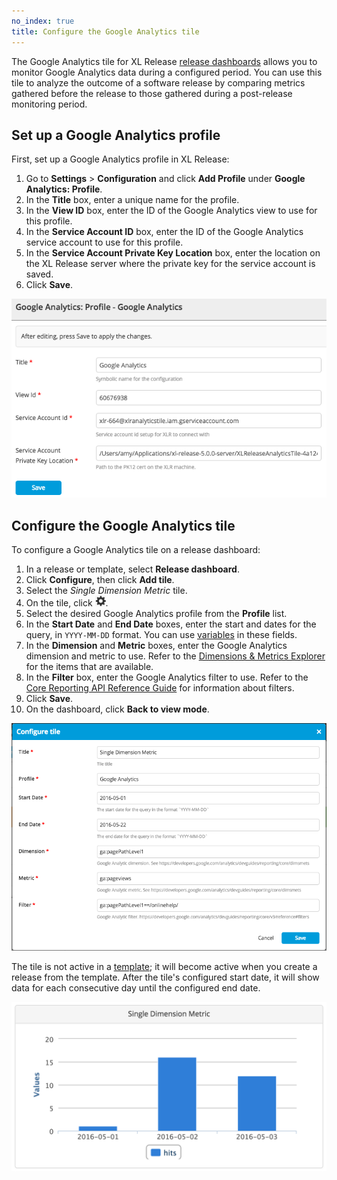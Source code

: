 ```yaml
---
no_index: true
title: Configure the Google Analytics tile
---
```


The Google Analytics tile for XL Release [release dashboards](/xl-release/how-to/using-the-release-dashboard.html) allows you to monitor Google Analytics data during a configured period. You can use this tile to analyze the outcome of a software release by comparing metrics gathered before the release to those gathered during a post-release monitoring period.

## Set up a Google Analytics profile

First, set up a Google Analytics profile in XL Release:

1. Go to **Settings** > **Configuration** and click **Add Profile** under **Google Analytics: Profile**.
2. In the **Title** box, enter a unique name for the profile.
3. In the **View ID** box, enter the ID of the Google Analytics view to use for this profile.
4. In the **Service Account ID** box, enter the ID of the Google Analytics service account to use for this profile.
5. In the **Service Account Private Key Location** box, enter the location on the XL Release server where the private key for the service account is saved.
6. Click **Save**.

![Google Analytics profile configuration](../images/google-analytics-profile.png)

## Configure the Google Analytics tile

To configure a Google Analytics tile on a release dashboard:

1. In a release or template, select **Release dashboard**.
1. Click **Configure**, then click **Add tile**.
1. Select the _Single Dimension Metric_ tile.
1. On the tile, click ![Configure icon](/images/button_configure_tile.png).
1. Select the desired Google Analytics profile from the **Profile** list.
1. In the **Start Date** and **End Date** boxes, enter the start and dates for the query, in `YYYY-MM-DD` format. You can use [variables](/xl-release/how-to/create-release-variables.html) in these fields.
1. In the **Dimension** and **Metric** boxes, enter the Google Analytics dimension and metric to use. Refer to the [Dimensions & Metrics Explorer](https://developers.google.com/analytics/devguides/reporting/core/dimsmets) for the items that are available.
1. In the **Filter** box, enter the Google Analytics filter to use. Refer to the [Core Reporting API Reference Guide](https://developers.google.com/analytics/devguides/reporting/core/v3/reference#filters) for information about filters.
1. Click **Save**.
1. On the dashboard, click **Back to view mode**.

![Google Analytics tile configuration](../images/google-analytics-tile-configuration.png)

The tile is not active in a [template](/xl-release/how-to/create-a-release-template.html); it will become active when you create a release from the template. After the tile's configured start date, it will show data for each consecutive day until the configured end date.

![Google Analytics sample tile](../images/google-analytics-tile-sample-data.png)
